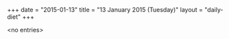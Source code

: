 +++
date = "2015-01-13"
title = "13 January 2015 (Tuesday)"
layout = "daily-diet"
+++


\<no entries\>
